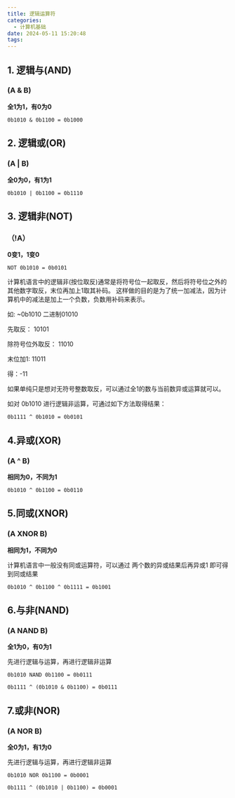 ```yaml
---
title: 逻辑运算符
categories:
  - 计算机基础
date: 2024-05-11 15:20:48
tags:
---
```


## 1. 逻辑与(AND)

### (A & B)  

**全1为1，有0为0**

```
0b1010 & 0b1100 = 0b1000
```

## 2. 逻辑或(OR)

### (A | B)

**全0为0，有1为1**
```
0b1010 | 0b1100 = 0b1110
```

## 3. 逻辑非(NOT)

### （!A）

**0变1，1变0**

```
NOT 0b1010 = 0b0101
```

计算机语言中的逻辑非(按位取反)通常是将符号位一起取反，然后将符号位之外的其他数字取反，末位再加上1取其补码。 这样做的目的是为了统一加减法，因为计算机中的减法是加上一个负数，负数用补码来表示。

如: ~0b1010 二进制01010

先取反： 10101

除符号位外取反： 11010

末位加1: 11011

得：-11

如果单纯只是想对无符号整数取反，可以通过全1的数与当前数异或运算就可以。

如对 0b1010 进行逻辑非运算，可通过如下方法取得结果：

```
0b1111 ^ 0b1010 = 0b0101
```



## 4.异或(XOR)

### (A ^ B)

**相同为0，不同为1**
```
0b1010 ^ 0b1100 = 0b0110
```

## 5.同或(XNOR)

### (A XNOR B)

**相同为1，不同为0**

计算机语言中一般没有同或运算符，可以通过 两个数的异或结果后再异或1 即可得到同或结果
```
0b1010 ^ 0b1100 ^ 0b1111 = 0b1001
```

## 6.与非(NAND)

### (A NAND B)

**全1为0，有0为1**

先进行逻辑与运算，再进行逻辑非运算
```
0b1010 NAND 0b1100 = 0b0111

0b1111 ^ (0b1010 & 0b1100) = 0b0111
```

## 7.或非(NOR)

### (A NOR B)

**全0为1，有1为0**

先进行逻辑与运算，再进行逻辑非运算
```
0b1010 NOR 0b1100 = 0b0001

0b1111 ^ (0b1010 | 0b1100) = 0b0001
```
